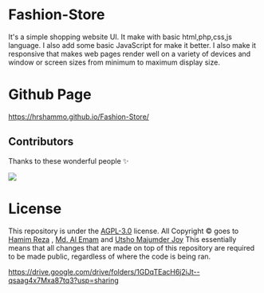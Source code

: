 # Fashion-Store
It's a simple shopping website UI. It make with basic html,php,css,js language. I also add some basic JavaScript for make it better. I also make it responsive that makes web pages render well on a variety of devices and window or screen sizes from minimum to maximum display size.

# Github Page
https://hrshammo.github.io/Fashion-Store/


## Contributors 
Thanks to these wonderful people ✨

<a align="center" href="https://github.com/hrshammo/Fashion-Store/graphs/contributors">
  <img src="https://contrib.rocks/image?repo=hrshammo/Fashion-Store&&max=817" />
</a>

# License

This repository is under the [AGPL-3.0](LICENSE) license.
All Copyright © goes to  [Hamim Reza](https://github.com/hrshammo) , [Md. Al Emam](https://github.com/alemam242) and [Utsho Majumder Joy](https://github.com/utshojoy1)
This essentially means that all changes that are made on top of this repository are required to be made public, regardless of where the code is being ran.

https://drive.google.com/drive/folders/1GDqTEacH6j2iJt--qsaag4x7Mxa87tq3?usp=sharing
